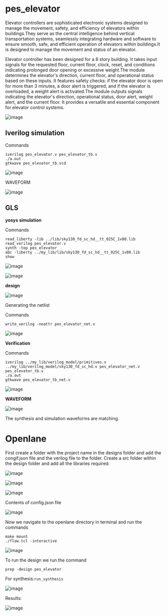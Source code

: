 # pes_elevator
Elevator controllers are sophisticated electronic systems designed to manage the movement, safety, and efficiency of elevators within buildings.They serve as the central intelligence behind vertical transportation systems, seamlessly integrating hardware and software to ensure smooth, safe, and efficient operation of elevators within buildings.It is designed to manage the movement and status of an elevator. 

Elevator controller has been designed for a 8 story building. It takes input signals for the requested floor, current floor, clock, reset, and conditions indicating prolonged door opening or excessive weight.The module determines the elevator's direction, current floor, and operational status based on these inputs. It features safety checks: if the elevator door is open for more than 3 minutes, a door alert is triggered, and if the elevator is overloaded, a weight alert is activated.The module outputs signals indicating the elevator's direction, operational status, door alert, weight alert, and the current floor. It provides a versatile and essential component for elevator control systems.

![image](https://github.com/Anirudh-Ravi123/pes_elevator/assets/142154804/154a3bfb-7d16-4158-9be2-c5ca665e7e53)


## Iverilog simulation
Commands
```
iverilog pes_elevator.v pes_elevator_tb.v
./a.out
gtkwave pes_elevator_tb.vcd
```

![image](https://github.com/Anirudh-Ravi123/pes_elevator/assets/142154804/deb58f7a-ede0-41a1-9c10-ba6c871e550c)


WAVEFORM 

![image](https://github.com/Anirudh-Ravi123/pes_elevator/assets/142154804/da83baa3-b6d5-4a15-8873-ab938ff4a069)


## GLS 

**yosys simulation**


Commands

```
read_liberty -lib ../lib/sky130_fd_sc_hd__tt_025C_1v80.lib
read_verilog pes_elevator.v
synth -top pes_elevator
abc -liberty ../my_lib/lib/sky130_fd_sc_hd__tt_025C_1v80.lib
show
```

![image](https://github.com/Anirudh-Ravi123/pes_elevator/assets/142154804/67361018-03fd-48ac-af62-912d207355f4)


![image](https://github.com/Anirudh-Ravi123/pes_elevator/assets/142154804/8e5634f0-5e0d-4a81-acce-80dc4caf489e)


**design**

![image](https://github.com/Anirudh-Ravi123/pes_elevator/assets/142154804/bd91b7fc-aa57-44a5-ab05-36fda0aeef81)



Generating the netlist

Commands
```
write_verilog -noattr pes_elevator_net.v
```

![image](https://github.com/Anirudh-Ravi123/pes_elevator/assets/142154804/7f140452-4277-4270-b7eb-757ff7524e05)


**Verification**


Commands
```
iverilog ../my_lib/verilog_model/primitives.v ../my_lib/verilog_model/sky130_fd_sc_hd.v pes_elevator_net.v pes_elevator_tb.v
./a.out
gtkwave pes_elevator_tb_net.v
```

![image](https://github.com/Anirudh-Ravi123/pes_elevator/assets/142154804/72c5fa8d-92ab-48d8-a57c-7f38181686b8)


**WAVEFORM**

![image](https://github.com/Anirudh-Ravi123/pes_elevator/assets/142154804/49477b8e-42b3-441a-a524-742bf2907ce1)

The synthesis  and simulation waveforms are matching.



# Openlane 

First create a folder with the project name in the designs folder and add the congif.json file and the verilog file to the folder. Create a src folder within the design folder and add all the libraries required.

![image](https://github.com/Anirudh-Ravi123/pes_elevator/assets/142154804/54fa3b88-bf6a-41be-b0f3-c9bff6a07863)

![image](https://github.com/Anirudh-Ravi123/pes_elevator/assets/142154804/5c2c6e01-80bf-496f-a133-70fafdc6b9a7)


![image](https://github.com/Anirudh-Ravi123/pes_elevator/assets/142154804/523506b2-7c75-4790-b038-989622ce0a3d)



Contents of config.json file

![image](https://github.com/Anirudh-Ravi123/pes_elevator/assets/142154804/60f2bf9c-1236-49eb-9ec5-a9d2d374ede9)


Now we navigate to the openlane directory in terminal and run the commands 

```
make mount
./flow.tcl -interactive
```

![image](https://github.com/Anirudh-Ravi123/pes_elevator/assets/142154804/67c057bb-b224-4c01-8a75-7b614c3d3f55)


To run the design we run the command
```
prep -design pes_elevator
```
For synthesis:```run_synthesis```

![image](https://github.com/Anirudh-Ravi123/pes_elevator/assets/142154804/11a1d586-5b85-4b97-80ff-88df450f01e1)


Results:

![image](https://github.com/Anirudh-Ravi123/pes_elevator/assets/142154804/3e0124a9-583a-4ce8-95cb-00af8cfe9f23)

